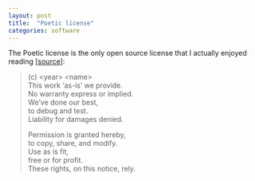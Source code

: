 ```yaml
---
layout: post
title:  "Poetic license"
categories: software
---
```


The Poetic license is the only open source license that I actually enjoyed reading [[source](https://stackoverflow.com/a/713113/690188)]:

> (c) \<year\> \<name\>  
> This work ‘as-is’ we provide.  
> No warranty express or implied.  
> We’ve done our best,  
> to debug and test.  
> Liability for damages denied.
> 
> Permission is granted hereby,  
> to copy, share, and modify.  
> Use as is fit,  
> free or for profit.  
> These rights, on this notice, rely.
